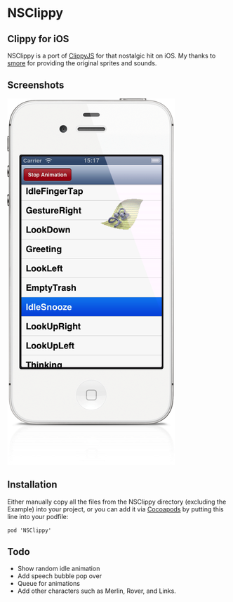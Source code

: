 # NSClippy

## Clippy for iOS

NSClippy is a port of [ClippyJS](https://www.smore.com/clippy-js) for that nostalgic hit on iOS. My thanks to [smore](https://www.smore.com) for providing the original sprites and sounds.

## Screenshots

![NSClippy screenshot](Screenshot.png)

## Installation

Either manually copy all the files from the NSClippy directory (excluding the Example) into your project, or you can add it via [Cocoapods](http://cocoapods.org) by putting this line into your podfile:

	pod 'NSClippy'

## Todo

* Show random idle animation
* Add speech bubble pop over
* Queue for animations
* Add other characters such as Merlin, Rover, and Links.